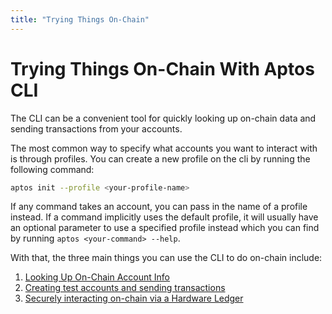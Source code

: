 ```yaml
---
title: "Trying Things On-Chain"
---
```


# Trying Things On-Chain With Aptos CLI

The CLI can be a convenient tool for quickly looking up on-chain data and sending transactions from your accounts.

The most common way to specify what accounts you want to interact with is through profiles. You can create a new profile on the cli by running the following command:

```zsh
aptos init --profile <your-profile-name>
```

If any command takes an account, you can pass in the name of a profile instead. If a command implicitly uses the default profile, it will usually have an optional parameter to use a specified profile instead which you can find by running `aptos <your-command> --help`.

With that, the three main things you can use the CLI to do on-chain include:

1. [Looking Up On-Chain Account Info](./on-chain/looking-up-account-info.md)
2. [Creating test accounts and sending transactions](./on-chain/create-test-accounts.md)
3. [Securely interacting on-chain via a Hardware Ledger](./on-chain/ledger.md)
